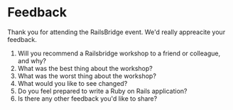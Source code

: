 # Feedback

Thank you for attending the RailsBridge event. We'd really appreacite your feedback.

1. Will you recommend a Railsbridge workshop to a friend or colleague, and why?
2. What was the best thing about the workshop?
3. What was the worst thing about the workshop?
4. What would you like to see changed?
5. Do you feel prepared to write a Ruby on Rails application?
6. Is there any other feedback you'd like to share?